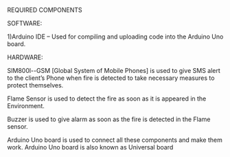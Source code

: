 REQUIRED COMPONENTS   

SOFTWARE:

1)Arduino IDE – Used for compiling and uploading code into the
Arduino Uno board.

HARDWARE:

SIM800l--GSM [Global System of Mobile Phones] is used to give
SMS alert to the client’s Phone when fire is detected to
take necessary measures to protect themselves.

Flame Sensor is used to detect the fire as soon as
it is appeared in the Environment.

Buzzer is used to give alarm as soon as the fire
is detected in the
Flame sensor.

Arduino Uno board is used to connect all
these components and make them work.
Arduino Uno board is also known as
Universal board
